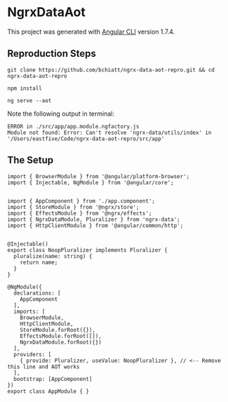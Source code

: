 # NgrxDataAot

This project was generated with [Angular CLI](https://github.com/angular/angular-cli) version 1.7.4.

## Reproduction Steps

`git clone https://github.com/bchiatt/ngrx-data-aot-repro.git && cd ngrx-data-aot-repro`

`npm install`

`ng serve --aot`

Note the following output in terminal:

```text
ERROR in ./src/app/app.module.ngfactory.js
Module not found: Error: Can't resolve 'ngrx-data/utils/index' in '/Users/eastfive/Code/ngrx-data-aot-repro/src/app'
```

## The Setup
```
import { BrowserModule } from '@angular/platform-browser';
import { Injectable, NgModule } from '@angular/core';


import { AppComponent } from './app.component';
import { StoreModule } from '@ngrx/store';
import { EffectsModule } from '@ngrx/effects';
import { NgrxDataModule, Pluralizer } from 'ngrx-data';
import { HttpClientModule } from '@angular/common/http';


@Injectable()
export class NoopPluralizer implements Pluralizer {
  pluralize(name: string) {
    return name;
  }
}

@NgModule({
  declarations: [
    AppComponent
  ],
  imports: [
    BrowserModule,
    HttpClientModule,
    StoreModule.forRoot({}),
    EffectsModule.forRoot([]),
    NgrxDataModule.forRoot({})
  ],
  providers: [
    { provide: Pluralizer, useValue: NoopPluralizer }, // <-- Remove this line and AOT works
  ],
  bootstrap: [AppComponent]
})
export class AppModule { }
```
